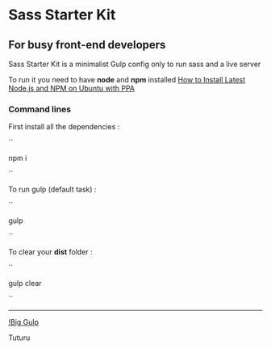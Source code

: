 # Sass Starter Kit
## For busy front-end developers

Sass Starter Kit is a minimalist Gulp config only to run sass and a live server

To run it you need to have **node** and **npm** installed [How to Install Latest Node.js and NPM on Ubuntu with PPA](https://tecadmin.net/install-latest-nodejs-npm-on-ubuntu/)

### Command lines

First install all the dependencies :

``

npm i

``

To run gulp (default task) :

``

gulp

``

To clear your **dist** folder :

``

gulp clear

``

***

[!Big Gulp](https://gph.is/1HlLtSn)

Tuturu